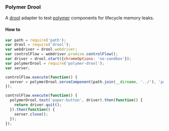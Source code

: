 ### Polymer Drool

A [drool](https://github.com/samccone/drool) adapter to test [polymer](https://github.com/Polymer/polymer) components for lifecycle memory leaks.


#### How to

```js
var path = require('path');
var drool = require('drool');
var webdriver = drool.webdriver;
var controlFlow = webdriver.promise.controlFlow();
var driver = drool.start({chromeOptions: 'no-sandbox'});
var polymerDrool = require('polymer-drool');
var server;

controlFlow.execute(function() {
  server = polymerDrool.serveComponent(path.join(__dirname, '../'), 'paper-button')
});

controlFlow.execute(function() {
  polymerDrool.test('paper-button', driver).then(function() {
    return driver.quit();
  }).then(function() {
    server.close();
  });
});
```
